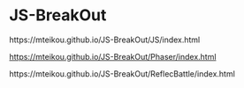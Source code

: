 # JS-BreakOut

<Tutorial>
https://mteikou.github.io/JS-BreakOut/JS/index.html

https://mteikou.github.io/JS-BreakOut/Phaser/index.html

<Arrange>
https://mteikou.github.io/JS-BreakOut/ReflecBattle/index.html
